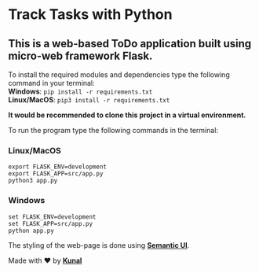 # Track Tasks with Python

## This is a web-based ToDo application built using micro-web framework <b>Flask</b>.

To install the required modules and dependencies type the following command in your terminal:<br>
<b>Windows</b>: ```pip install -r requirements.txt```<br>
<b>Linux/MacOS</b>: ```pip3 install -r requirements.txt```

<b>It would be recommended to clone this project in a virtual environment.</b>

To run the program type the following commands in the terminal:
### Linux/MacOS
`export FLASK_ENV=development`<br>
`export FLASK_APP=src/app.py`<br>
`python3 app.py`<br>

### Windows
`set FLASK_ENV=development`<br>
`set FLASK_APP=src/app.py`<br>
`python app.py`<br>

The styling of the web-page is done using <b>[Semantic UI](https://semantic-ui.com/)</b>.

Made with :heart: by <b>[Kunal](https://www.instagram.com/kunal.sahoo2003)</b>
